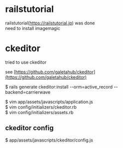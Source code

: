 # railstutorial

railstutorial(https://railstutorial.jp) was done  
need to install imagemagic  

# ckeditor

tried to use ckeditor

see [https://github.com/galetahub/ckeditor](https://github.com/galetahub/ckeditor)  

$ rails generate ckeditor:install --orm=active_record --backend=carrierwave 

$ vim app/assets/javascripts/application.js  
$ vim config/initializers/ckeditor.rb  
$ vim config/initializers/assets.rb  

## ckeditor config

$ app/assets/javascripts/ckeditor/config.js
